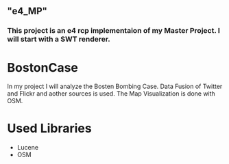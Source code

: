 ## "e4_MP" 
### This project is an e4 rcp implementaion of my Master Project. I will start with a SWT renderer.

# BostonCase
In my project I will analyze the Bosten Bombing Case.
Data Fusion of Twitter and Flickr and aother sources is used.
The Map Visualization is done with OSM.

# Used Libraries
- Lucene
- OSM
